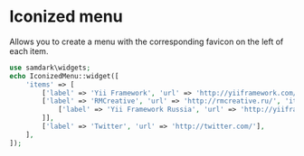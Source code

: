 Iconized menu
=============

Allows you to create a menu with the corresponding favicon on the left of each item.

```php
use samdark\widgets;
echo IconizedMenu::widget([
	'items' => [
		['label' => 'Yii Framework', 'url' => 'http://yiiframework.com/'],
		['label' => 'RMCreative', 'url' => 'http://rmcreative.ru/', 'items' => [
			['label' => 'Yii Framework Russia', 'url' => 'http://yiiframework.ru/'],
		]],
		['label' => 'Twitter', 'url' => 'http://twitter.com/'],
	],
]);
```
